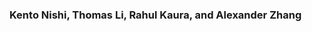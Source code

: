 <head>
    <link rel="shortcut icon" type="image/x-icon" href="favicon.ico">
</head>

### Kento Nishi, Thomas Li, Rahul Kaura, and Alexander Zhang
